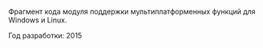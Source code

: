 Фрагмент кода модуля поддержки мультиплатформенных функций для Windows и Linux.

Год разработки: 2015
